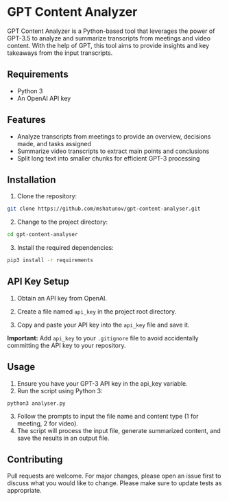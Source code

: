 # GPT Content Analyzer

GPT Content Analyzer is a Python-based tool that leverages the power of GPT-3.5 to analyze and summarize transcripts from meetings and video content. With the help of GPT, this tool aims to provide insights and key takeaways from the input transcripts.

## Requirements

- Python 3
- An OpenAI API key

## Features

- Analyze transcripts from meetings to provide an overview, decisions made, and tasks assigned
- Summarize video transcripts to extract main points and conclusions
- Split long text into smaller chunks for efficient GPT-3 processing

## Installation

1. Clone the repository:

```bash
git clone https://github.com/mshatunov/gpt-content-analyser.git
```

2. Change to the project directory:
```bash
cd gpt-content-analyser
```

3. Install the required dependencies:
```bash
pip3 install -r requirements
```

## API Key Setup

1. Obtain an API key from OpenAI.

2. Create a file named `api_key` in the project root directory.

3. Copy and paste your API key into the `api_key` file and save it.

**Important:** Add `api_key` to your `.gitignore` file to avoid accidentally committing the API key to your repository.

## Usage
1. Ensure you have your GPT-3 API key in the api_key variable.
2. Run the script using Python 3:
```
python3 analyser.py
```

3. Follow the prompts to input the file name and content type (1 for meeting, 2 for video).
4. The script will process the input file, generate summarized content, and save the results in an output file.

## Contributing
Pull requests are welcome. For major changes, please open an issue first to discuss what you would like to change.
Please make sure to update tests as appropriate.